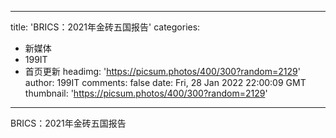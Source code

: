 
---
title: 'BRICS：2021年金砖五国报告'
categories: 
 - 新媒体
 - 199IT
 - 首页更新
headimg: 'https://picsum.photos/400/300?random=2129'
author: 199IT
comments: false
date: Fri, 28 Jan 2022 22:00:09 GMT
thumbnail: 'https://picsum.photos/400/300?random=2129'
---

<div>   
BRICS：2021年金砖五国报告  
</div>
            